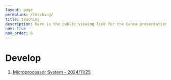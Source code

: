 ```yaml
---
layout: page
permalink: /teaching/
title: teaching
description: Here is the public viewing link for the Canva presentation used for educational guidance.
nav: true
nav_order: 6
---
```


# Develop
1. [Microprocessor System - 2024/11/25](https://www.canva.com/design/DAGW_9sEf-k/Q3KKIuMkdunqsllXvyOpfg/view?utm_content=DAGW_9sEf-k&utm_campaign=designshare&utm_medium=link&utm_source=editor)